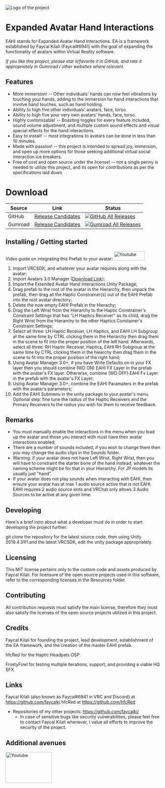 ![Logo of the project](https://i.imgur.com/qI76VpD.png)

# Expanded Avatar Hand Interactions
EAHI stands for Expanded Avatar Hand Interactions. EA is a framework established by Faycal Kilali (Faycal#6941) with the goal of expanding the functionality of avatars within Virtual Reality software. 

*If you like this project, please star it/favorite it in GitHub, and rate it appropriately in Gumroad / other websites where relevant.*

## Features
* More immersion! -- Other individuals' hands can now feel vibrations by touching your hands, adding to the immersion for hand interactions that involve hand touches, such as hand holding.
* Ability to high five other individuals' avatars, face, torso. 
* Ability to high five your very own avatars' hands, face, torso.
* Highly customizable! -- Boasting toggles for every feature included, sound volume adjustment, and multiple custom sound effects and visual special effects for the hand interactions.
* Easy to install! -- most integrations to avatars can be done in less than 10 minutes.
* Made with passion! -- this project is intended to spread joy, immersion, and open up more options for those seeking additional virtual social interaction ice breakers.
* Free of cost and open source under the license! -- not a single penny is needed to utilize this project, and its open for contributions as per the specifications laid down.

# Download
| Source | Link | Status |
|---|---|---|
| GitHub | [Release Candidates](https://github.com/faycalki/EAHI/releases) | [![GitHub All Releases](https://img.shields.io/github/downloads/faycalki/EAHI/total.svg)](https://github.com/faycalki/EAHI/releases) |
| Gumroad | [Release Candidates](https://faycalki.gumroad.com/) | [![Gumroad All Releases](https://i.imgur.com/VUmT2Oi.png)](https://faycalki.gumroad.com/) |

## Installing / Getting started
Video guide on integrating this Prefab to your avatar: <a  href="https://www.youtube.com/watch?v=nIs1ykJiGm0">  <img  alt="Youtube"  src="https://i.imgur.com/g1UVbZT.png"  width="100"  height="30">  </a>
1. Import VRCSDK, and whatever your avatar requires along with the avatar;
2. Import Avatars 3.0 Manager ([Download Link](https://github.com/VRLabs/Avatars-3.0-Manager/releases));
3. Import the Extended Avatar Hand Interactions Unity Package;
4. Drag prefab to the root of the avatar in the Hierarchy, then unpack the prefab, then drag all the Haptic Constrainer(s) out of the EAHI Prefab into the root avatar directory;
5. Delete the now empty EAHI Prefab in the Hierachy;
6. Drag the Left Wrist from the Hierarchy to the Haptic Constrainer's Constraint Settings that has "LH Haptics Receiver" as its child, drag the Right Wrist from the Hierarchy to the other Haptics Constainer's Constraint Settings;
7. Select all three: LH Haptic Receiver, LH Haptics, and EAHI LH Subgroup at the same time by CTRL clicking them in the Hierarchy then drag them in the scene to fit into the proper position of the left hand. Afterwards, select all three: RH Haptic Receiver, Haptics, EAHI RH Subgroup at the same time by CTRL clicking them in the hiearchy then drag them in the scene to fit into the proper position of the right hand;
8. Using Avatar Manager 3.0+, if you have Write Defaults on in your FX layer then you should combine (WD ON) EAHI FX Layer in the prefab with the avatar's FX layer. Otherwise, combine (WD OFF) EAHI Fx Layer in the prefab with the avatar's FX Layer;
9. Using Avatar Manager 3.0+, combine the EAHI Paramaters in the prefab with the avatar's parameters;
10. Add the EAHI Submenu in the unity package to your avatar's menu.
Optional step: fine tune the radius of the Haptic Receivers and the Primary Receivers to the radius you wish for them to receive feedback.

## Remarks
* You must manually enable the interactions in the menu when you load up the avatar and those you interact with must have their avatar interactions enabled;
* There are a number of sounds included, if you wish to change them then you may change the audio clips in the Sounds folder.
* Warning: if your avatar does not have Left Wrist, Right Wrist, then you will have to constraint the starter bone of the hand instead, whatever the naming scheme might be for that in your Hierarchy. For JP models its usually just "hand".
* If your avatar does not play sounds when interacting with EAHI, then ensure your avatar has at max 1 audio source active that is not EAHI. EAHI requires 2 audio source slots and VRChat only allows 3 Audio Sources to be active at any given time.

## Developing
Here's a brief intro about what a developer must do in order to start developing the project further: 

git clone the repository for the latest source code, then using Unity 2019.4.31f1 and the latest VRCSDK, edit the unity package appropriately.

## Licensing
This MIT license pertains only to the custom code and assets produced by Faycal Kilali. For licensure of the open source projects used in this software, refer to the corresponding licenses in the Resources folder.

## Contributing
All contribution requests must satisfy the main license, therefore they must also satisfy the licenses of the open source projects utilized in this project.

## Credits
Faycal Kilali for founding the project, lead development, establishment of the EA framework, and the creation of the master EAHI prefab.

hfcRed for the Haptic Headpats OSP.

FrostyFowl for testing multiple iterations, support, and providing a viable HQ SFX.

## Links
Faycal Kilali (also known as Faycal#6941 in VRC and Discord) at https://github.com/faycalki 
hfcRed at https://github.com/hfcRed
- Repositories of my other projects: https://github.com/faycalki/
  - In case of sensitive bugs like security vulnerabilities, please feel free to contact Faycal Kilali whenever, I value all efforts to improve the security of the project.

## Additional avenues
<a  href="https://discord.gg/DM8jW4re6j">  <img  alt="Youtube"  src="https://i.imgur.com/ChU5TAS.png"  width="150"  height="100">  </a>